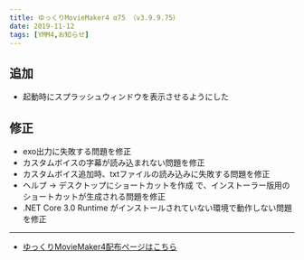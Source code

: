 ```yaml
---
title: ゆっくりMovieMaker4 α75 （v3.9.9.75）
date: 2019-11-12
tags: [YMM4,お知らせ]
---
```

## 追加
- 起動時にスプラッシュウィンドウを表示させるようにした
## 修正
- exo出力に失敗する問題を修正
- カスタムボイスの字幕が読み込まれない問題を修正
- カスタムボイス追加時、txtファイルの読み込みに失敗する問題を修正
- ヘルプ → デスクトップにショートカットを作成 で、インストーラー版用のショートカットが生成される問題を修正
- .NET Core 3.0 Runtime がインストールされていない環境で動作しない問題を修正

---

- [ゆっくりMovieMaker4配布ページはこちら](../index.md)